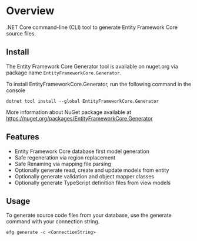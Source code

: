 # Overview

.NET Core command-line (CLI) tool to generate Entity Framework Core source files.

## Install

The Entity Framework Core Generator tool is available on nuget.org via package name `EntityFrameworkCore.Generator`.

To install EntityFrameworkCore.Generator, run the following command in the console

    dotnet tool install --global EntityFrameworkCore.Generator

More information about NuGet package available at
<https://nuget.org/packages/EntityFrameworkCore.Generator>

## Features

- Entity Framework Core database first model generation
- Safe regeneration via region replacement
- Safe Renaming via mapping file parsing
- Optionally generate read, create and update models from entity
- Optionally generate validation and object mapper classes
- Optionally generate TypeScript definition files from view models

## Usage

To generate source code files from your database, use the generate command with your connection string.

    efg generate -c <ConnectionString>
